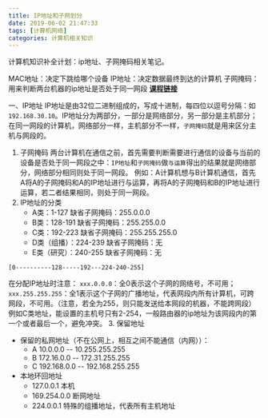 ```yaml
---
title: IP地址和子网划分
date: 2019-06-02 21:47:33
tags: [计算机网络]
categories: 计算机相关知识
---
```

计算机知识补全计划：ip地址、子网掩码相关笔记。
<!--more-->

MAC地址：决定下跳给哪个设备
IP地址：决定数据最终到达的计算机
子网掩码：用来判断两台机器的ip地址是否处于同一网段
__[课程链接](https://www.bilibili.com/video/av17905625)__

一、IP地址
    IP地址是由32位二进制组成的，写成十进制，每四位以逗号分隔：如`192.168.30.10`。IP地址分为两部分，一部分是网络部分，另一部分是主机部分；在同一网段的计算机，网络部分一样，主机部分不一样，`子网掩码`就是用来区分主机与网段的。
1. 子网掩码
   两台计算机在通信之前，首先需要判断需要进行通信的设备与当前的设备是否处于同一网段之中：`IP地址`和`子网掩码`做`与运算`得出的结果就是网络部分，网络部分相同则处于同一网段。
   例如：A计算机想与B计算机通信，首先A将A的子网掩码和A的IP地址进行与运算，再将A的子网掩码和B的IP地址进行运算，若二者结果相同，则处于同一网段。
2. IP地址的分类
   * A类：1-127  缺省子网掩码：255.0.0.0
   * B类：128-191 缺省子网掩码：255.255.0.0
   * C类：192-223 缺省子网掩码：255.255.255.0
   * D类（组播）：224-239 缺省子网掩码：无
   * E类（研究）：240-255 缺省子网掩码：无
````
[0----------128-----192---224-240-255]
````
在分配IP地址时注意：
`xxx.0.0.0`：全0表示这个子网的网络号，不可用；
`xxx.255.255.255`：全1表示这个子网的广播地址，代表网段内所有计算机，可跨网段，不可用。（注意，若全为255，则只能发送给本网段的机器，不能跨网段）
例如C类地址，能设置的主机号只有2-254，一般路由器的ip地址为该网段内的第一个或者最后一个，避免冲突。
3. 保留地址
   * 保留的私网地址（不在公网上，相互之间不能通信（内网））：
     * A 10.0.0.0 -- 10.255.255.255
     * B 172.16.0.0 -- 172.31.255.255
     * C 192.168.0.0 -- 192.168.255.255
   * 本地环回地址
     * 127.0.0.1 本机
     * 169.254.0.0 断网地址
     * 224.0.0.1 特殊的组播地址，代表所有主机地址
   